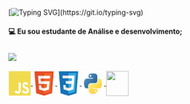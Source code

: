 
[![Typing SVG](https://readme-typing-svg.herokuapp.com/?color=AE06FA&size=35&center=true&vCenter=true&width=1000&lines=font=Arial&size=35&duration=3000&pause=1000&color=6C3578&background=FFA8E400&center=true&vCenter=true&repeat=false&random=false&width=1000&height=100&lines=Olá,+meu+nome+é+Samuel+Nascimento.Bem+vindo(a)!;)](https://git.io/typing-svg) 

<h4> 💻 Eu sou estudante de Análise e desenvolvimento; </h4>

</div>

##
  <div>
  <a href="https://github.com/samuelnascimentto">
  <img height="180em" src="https://github-readme-stats.vercel.app/api/top-langs/?username=samuelnascimentto&layout=compact&langs_count=16&theme=dracula"/>
</div>

<div style="display: inline_block"><br>
  <img align="center" height="50" width="45" src="https://raw.githubusercontent.com/devicons/devicon/master/icons/javascript/javascript-plain.svg">
  <img align="center" height="50" width="45" src="https://raw.githubusercontent.com/devicons/devicon/master/icons/html5/html5-original.svg">
  <img align="center" height="50" width="45" src="https://raw.githubusercontent.com/devicons/devicon/master/icons/css3/css3-original.svg">
  <img align="center" height="50" width="45" src="https://raw.githubusercontent.com/devicons/devicon/master/icons/python/python-original.svg">
  <img align="center" height="50" width="45" src="https://cdn.jsdelivr.net/gh/devicons/devicon@latest/icons/mysql/mysql-original-wordmark.svg" />
          
</div>
  
  #
